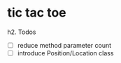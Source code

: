tic tac toe
===========

h2. Todos
- [ ] reduce method parameter count
- [ ] introduce Position/Location class
